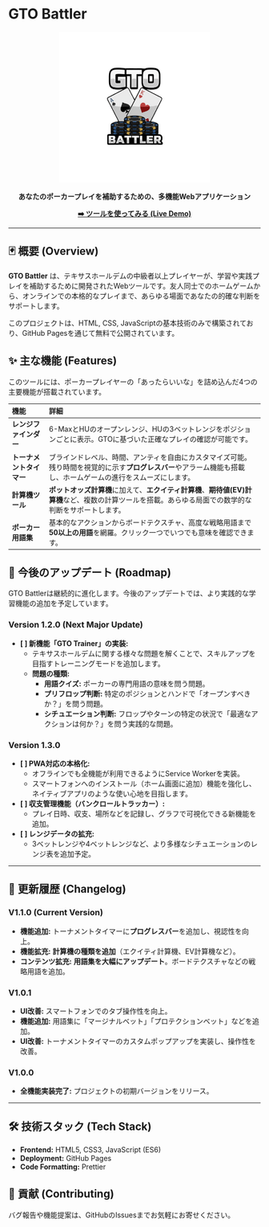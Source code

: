# GTO Battler

<p align="center">
  <img src="GTO battler.png" alt="GTO Battler Logo" width="300"/>
</p>

<p align="center">
  <strong>あなたのポーカープレイを補助するための、多機能Webアプリケーション</strong>
</p>

<p align="center">
  <a href="https://kinodaichi1.github.io/GTObattler/"><strong>➡️ ツールを使ってみる (Live Demo)</strong></a>
</p>

---

## 🃏 概要 (Overview)

**GTO Battler** は、テキサスホールデムの中級者以上プレイヤーが、学習や実践プレイを補助するために開発されたWebツールです。友人同士でのホームゲームから、オンラインでの本格的なプレイまで、あらゆる場面であなたの的確な判断をサポートします。

このプロジェクトは、HTML, CSS, JavaScriptの基本技術のみで構築されており、GitHub Pagesを通じて無料で公開されています。

## ✨ 主な機能 (Features)

このツールには、ポーカープレイヤーの「あったらいいな」を詰め込んだ4つの主要機能が搭載されています。

| 機能 | 詳細 |
| :--- | :--- |
| **レンジファインダー** | 6-MaxとHUのオープンレンジ、HUの3ベットレンジをポジションごとに表示。GTOに基づいた正確なプレイの確認が可能です。 |
| **トーナメントタイマー** | ブラインドレベル、時間、アンティを自由にカスタマイズ可能。残り時間を視覚的に示す**プログレスバー**やアラーム機能も搭載し、ホームゲームの進行をスムーズにします。 |
| **計算機ツール** | **ポットオッズ計算機**に加えて、**エクイティ計算機**、**期待値(EV)計算機**など、複数の計算ツールを搭載。あらゆる局面での数学的な判断をサポートします。 |
| **ポーカー用語集** | 基本的なアクションからボードテクスチャ、高度な戦略用語まで**50以上の用語**を網羅。クリック一つでいつでも意味を確認できます。 |

## 🚀 今後のアップデート (Roadmap)

GTO Battlerは継続的に進化します。今後のアップデートでは、より実践的な学習機能の追加を予定しています。

### **Version 1.2.0 (Next Major Update)**
-   **[ ] 新機能「GTO Trainer」の実装:**
    -   テキサスホールデムに関する様々な問題を解くことで、スキルアップを目指すトレーニングモードを追加します。
    -   **問題の種類:**
        -   **用語クイズ:** ポーカーの専門用語の意味を問う問題。
        -   **プリフロップ判断:** 特定のポジションとハンドで「オープンすべきか？」を問う問題。
        -   **シチュエーション判断:** フロップやターンの特定の状況で「最適なアクションは何か？」を問う実践的な問題。

### **Version 1.3.0**
-   **[ ] PWA対応の本格化:**
    -   オフラインでも全機能が利用できるようにService Workerを実装。
    -   スマートフォンへのインストール（ホーム画面に追加）機能を強化し、ネイティブアプリのような使い心地を目指します。
-   **[ ] 収支管理機能（バンクロールトラッカー）:**
    -   プレイ日時、収支、場所などを記録し、グラフで可視化できる新機能を追加。
-   **[ ] レンジデータの拡充:**
    -   3ベットレンジや4ベットレンジなど、より多様なシチュエーションのレンジ表を追加予定。

---

## 📜 更新履歴 (Changelog)

### **V1.1.0 (Current Version)**
-   **機能追加:** トーナメントタイマーに**プログレスバー**を追加し、視認性を向上。
-   **機能拡充:** **計算機の種類を追加**（エクイティ計算機、EV計算機など）。
-   **コンテンツ拡充:** **用語集を大幅にアップデート**。ボードテクスチャなどの戦略用語を追加。

### **V1.0.1**
-   **UI改善:** スマートフォンでのタブ操作性を向上。
-   **機能追加:** 用語集に「マージナルベット」「プロテクションベット」などを追加。
-   **UI改善:** トーナメントタイマーのカスタムポップアップを実装し、操作性を改善。

### **V1.0.0**
-   **全機能実装完了:** プロジェクトの初期バージョンをリリース。

---

## 🛠️ 技術スタック (Tech Stack)

*   **Frontend:** HTML5, CSS3, JavaScript (ES6)
*   **Deployment:** GitHub Pages
*   **Code Formatting:** Prettier

## 🤝 貢献 (Contributing)

バグ報告や機能提案は、GitHubのIssuesまでお気軽にお寄せください。